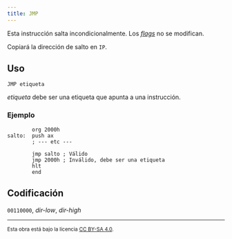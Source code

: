 ```yaml
---
title: JMP
---
```


Esta instrucción salta incondicionalmente. Los [_flags_](/cpu/#flags) no se modifican.

Copiará la dirección de salto en `IP`.

## Uso

```vonsim
JMP etiqueta
```

_etiqueta_ debe ser una etiqueta que apunta a una instrucción.

### Ejemplo

```vonsim
        org 2000h
salto:  push ax
        ; --- etc ---

        jmp salto ; Válido
        jmp 2000h ; Inválido, debe ser una etiqueta
        hlt
        end
```

## Codificación

`00110000`, _dir-low_, _dir-high_

---

<small>Esta obra está bajo la licencia <a target="_blank" rel="license noopener noreferrer" href="http://creativecommons.org/licenses/by-sa/4.0/">CC BY-SA 4.0</a>.</small>
